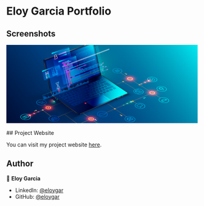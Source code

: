 # Eloy Garcia Portfolio

## Screenshots
<p float="center">
    <img src="https://github.com/eloygar/PortFolioTest/blob/master/Screenshots/1.png" width="800">
</p>
## Project Website

You can visit my project website [here](https://eloygar.github.io/PortFolioTest/).

## Author

👤 **Eloy Garcia**

- LinkedIn: [@eloygar](https://github.com/eloygar)
- GitHub: [@eloygar](https://github.com/eloygar)
